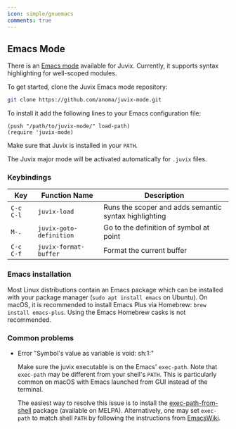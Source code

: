 ```yaml
---
icon: simple/gnuemacs
comments: true
---
```


## Emacs Mode

There is an [Emacs mode](https://github.com/anoma/juvix-mode) available for
Juvix. Currently, it supports syntax highlighting for well-scoped modules.

To get started, clone the Juvix Emacs mode repository:

```bash
git clone https://github.com/anoma/juvix-mode.git
```

To install it add the following lines to your Emacs configuration file:

```elisp
(push "/path/to/juvix-mode/" load-path)
(require 'juvix-mode)
```

Make sure that Juvix is installed in your `PATH`.

The Juvix major mode will be activated automatically for `.juvix` files.

### Keybindings

| Key       | Function Name           | Description                                           |
| --------- | ----------------------- | ----------------------------------------------------- |
| `C-c C-l` | `juvix-load`            | Runs the scoper and adds semantic syntax highlighting |
| `M-.`     | `juvix-goto-definition` | Go to the definition of symbol at point               |
| `C-c C-f` | `juvix-format-buffer`   | Format the current buffer                             |

### Emacs installation

Most Linux distributions contain an Emacs package which can be installed
with your package manager (`sudo apt install emacs` on Ubuntu). On
macOS, it is recommended to install Emacs Plus via Homebrew:
`brew install emacs-plus`. Using the Emacs Homebrew casks is not
recommended.

### Common problems

- Error "Symbol's value as variable is void: sh:1:"

  Make sure the juvix executable is on the Emacs' `exec-path`. Note
  that `exec-path` may be different from your shell's `PATH`. This is
  particularly common on macOS with Emacs launched from GUI instead of
  the terminal.

  The easiest way to resolve this issue is to install the
  [exec-path-from-shell](https://github.com/purcell/exec-path-from-shell)
  package (available on MELPA). Alternatively, one may set `exec-path`
  to match shell `PATH` by following the instructions from
  [EmacsWiki](https://www.emacswiki.org/emacs/ExecPath).
